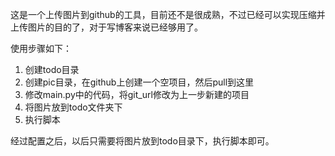 这是一个上传图片到github的工具，目前还不是很成熟，不过已经可以实现压缩并上传图片的目的了，对于写博客来说已经够用了。

使用步骤如下：

1. 创建todo目录
2. 创建pic目录，在github上创建一个空项目，然后pull到这里
3. 修改main.py中的代码，将git_url修改为上一步新建的项目
4. 将图片放到todo文件夹下
5. 执行脚本

经过配置之后，以后只需要将图片放到todo目录下，执行脚本即可。